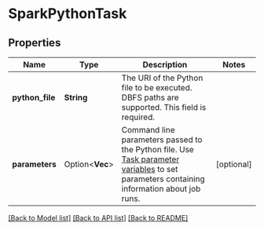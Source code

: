 # SparkPythonTask

## Properties

Name | Type | Description | Notes
------------ | ------------- | ------------- | -------------
**python_file** | **String** | The URI of the Python file to be executed. DBFS paths are supported. This field is required. | 
**parameters** | Option<**Vec<String>**> | Command line parameters passed to the Python file.  Use [Task parameter variables](https://docs.microsoft.com/azure/databricks/jobs#parameter-variables) to set parameters containing information about job runs. | [optional]

[[Back to Model list]](../README.md#documentation-for-models) [[Back to API list]](../README.md#documentation-for-api-endpoints) [[Back to README]](../README.md)


